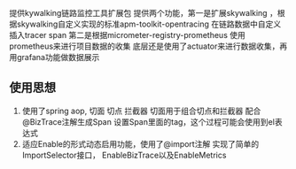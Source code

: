 提供kywalking链路监控工具扩展包
提供两个功能，第一是扩展skywalking ，根据skywalking自定义实现的标准apm-toolkit-opentracing
在链路数据中自定义插入tracer span
第二是根据micrometer-registry-prometheus 使用prometheus来进行项目数据的收集
底层还是使用了actuator来进行数据收集，再用grafana功能做数据展示
## 使用思想
1. 使用了spring aop, 切面 切点 拦截器 切面用于组合切点和拦截器 配合@BizTrace注解生成Span
设置Span里面的tag，这个过程可能会使用到el表达式
2. 适应Enable的形式动态启用功能，使用了@import注解 实现了简单的ImportSelector接口，
   EnableBizTrace以及EnableMetrics
